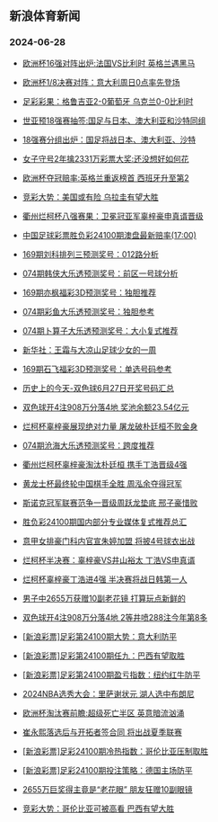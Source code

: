 ## 新浪体育新闻 
### 2024-06-28

+ [欧洲杯16强对阵出炉:法国VS比利时 英格兰遇黑马](https://sports.sina.com.cn/g/pl/2024-06-27/doc-incacquq0023593.shtml)

+ [欧洲杯1/8决赛对阵：意大利周日0点率先登场](https://sports.sina.com.cn/l/2024-06-27/doc-incacqur5531236.shtml)

+ [足彩彩果：格鲁吉亚2-0葡萄牙 乌克兰0-0比利时](https://sports.sina.com.cn/l/2024-06-27/doc-incacqur5527201.shtml)

+ [世亚预18强赛抽签:国足与日本、澳大利亚和沙特同组](https://sports.sina.com.cn/l/2024-06-27/doc-incaefsm9377895.shtml)

+ [18强赛分组出炉：国足将战日本、澳大利亚、沙特](https://sports.sina.com.cn/china/2024-06-27/doc-incaefsi5396443.shtml)

+ [女子守号2年擒2331万彩票大奖:还没想好如何花](https://sports.sina.com.cn/l/2024-06-27/doc-incacquq0038754.shtml)

+ [欧洲杯夺冠赔率:英格兰重返榜首 西班牙升至第2](https://sports.sina.com.cn/l/2024-06-27/doc-incacvam9992851.shtml)

+ [竞彩大势：美国或有险 乌拉圭有望大胜](https://sports.sina.com.cn/l/2024-06-27/doc-incacqur5537838.shtml)

+ [衢州烂柯杯八强赛果：卫冕冠亚军辜梓豪申真谞晋级](https://sports.sina.com.cn/go/2024-06-27/doc-incaemyi9268449.shtml)

+ [中国足球彩票胜负彩24100期澳盘最新赔率(17:00)](https://sports.sina.com.cn/l/2024-06-27/doc-incacquq0053285.shtml)

+ [169期刘科排列三预测奖号：012路分析](https://sports.sina.com.cn/l/2024-06-27/doc-incaefsi5381818.shtml)

+ [074期韩侠大乐透预测奖号：前区一号球分析](https://sports.sina.com.cn/l/2024-06-27/doc-incaemyn6913328.shtml)

+ [169期亦枫福彩3D预测奖号：独胆推荐](https://sports.sina.com.cn/l/2024-06-27/doc-incaefse9040314.shtml)

+ [074期彩鱼大乐透预测奖号：独胆参考](https://sports.sina.com.cn/l/2024-06-27/doc-incaemym6051732.shtml)

+ [074期卜算子大乐透预测奖号：大小复式推荐](https://sports.sina.com.cn/l/2024-06-27/doc-incaemyf5299796.shtml)

+ [新华社：王霜与大凉山足球少女的一周](https://sports.sina.com.cn/china/2024-06-27/doc-incaefsf9858139.shtml)

+ [169期石飞福彩3D预测奖号：单选号码参考](https://sports.sina.com.cn/l/2024-06-27/doc-incaefse9040421.shtml)

+ [历史上的今天-双色球6月27日开奖号码汇总](https://sports.sina.com.cn/l/2024-06-26/doc-inazzwmk0741865.shtml)

+ [双色球开4注908万分落4地 奖池余额23.54亿元](https://sports.sina.com.cn/l/2024-06-27/doc-incaewpz5140863.shtml)

+ [烂柯杯辜梓豪展现绝对力量 屠龙破朴廷桓不败金身](https://sports.sina.com.cn/go/2024-06-27/doc-incaeshk6826403.shtml)

+ [074期沧海大乐透预测奖号：跨度推荐](https://sports.sina.com.cn/l/2024-06-27/doc-incaemyi9274331.shtml)

+ [衢州烂柯杯辜梓豪淘汰朴廷桓 携手丁浩晋级4强](https://sports.sina.com.cn/go/2024-06-27/doc-incaemyn6936882.shtml)

+ [黄龙士杯最终轮中国棋手全胜 周泓余夺得冠军](https://sports.sina.com.cn/go/2024-06-27/doc-incaeshc5240838.shtml)

+ [斯诺克冠军联赛范争一晋级周跃龙垫底 邢子豪惜败](https://sports.sina.com.cn/others/snooker/2024-06-27/doc-incacqur5523776.shtml)

+ [胜负彩24100期国内部分专业媒体复式推荐总汇](https://sports.sina.com.cn/l/2024-06-27/doc-incacquq0079261.shtml)

+ [意甲女排豪门科内官宣朱婷加盟 将披4号球衣出战](https://sports.sina.com.cn/others/volleyball/2024-06-27/doc-incaeshc5217826.shtml)

+ [烂柯杯半决赛：辜梓豪VS井山裕太 丁浩VS申真谞](https://sports.sina.com.cn/go/2024-06-27/doc-incaewqh6737112.shtml)

+ [烂柯杯辜梓豪丁浩进4强 半决赛将战日韩第一人](https://sports.sina.com.cn/go/2024-06-27/doc-incaemyn6938402.shtml)

+ [男子中2655万获赠10副老花镜 打算玩点新鲜的](https://sports.sina.com.cn/l/2024-06-28/doc-incafttr4757934.shtml)

+ [双色球开4注908万分落4地 2等井喷288注今年第8多](https://sports.sina.com.cn/l/2024-06-27/doc-incaewpz5140863.shtml)

+ [[新浪彩票]足彩第24100期大势：意大利防平](https://sports.sina.com.cn/l/2024-06-28/doc-incafttw6373215.shtml)

+ [[新浪彩票]足彩第24100期任九：巴西有望取胜](https://sports.sina.com.cn/l/2024-06-28/doc-incafttr4762287.shtml)

+ [[新浪彩票]足彩第24100期盈亏指数：纽约红牛防平](https://sports.sina.com.cn/l/2024-06-28/doc-incafttw6375413.shtml)

+ [2024NBA选秀大会：里萨谢状元 湖人选中布朗尼](https://sports.sina.com.cn/basketball/nba/2024-06-28/doc-incaheim4611646.shtml)

+ [欧洲杯淘汰赛前瞻:超级死亡半区 英意暗流汹涌](https://sports.sina.com.cn/l/2024-06-28/doc-incaheis6238509.shtml)

+ [崔永熙落选后与开拓者签合同 将出战夏季联赛](https://sports.sina.com.cn/basketball/nba/2024-06-28/doc-incaheim4620778.shtml)

+ [[新浪彩票]足彩24100期冷热指数：哥伦比亚压制取胜](https://sports.sina.com.cn/l/2024-06-28/doc-incafxzu6314716.shtml)

+ [[新浪彩票]足彩24100期投注策略：德国主场防平](https://sports.sina.com.cn/l/2024-06-28/doc-incafttw6374936.shtml)

+ [2655万巨奖得主竟是“老花眼” 朋友狂赠10副眼镜](https://sports.sina.com.cn/l/2024-06-28/doc-incafttr4757934.shtml)

+ [竞彩大势：哥伦比亚可被高看 巴西有望大胜](https://sports.sina.com.cn/l/2024-06-28/doc-incaefse9044020.shtml)

